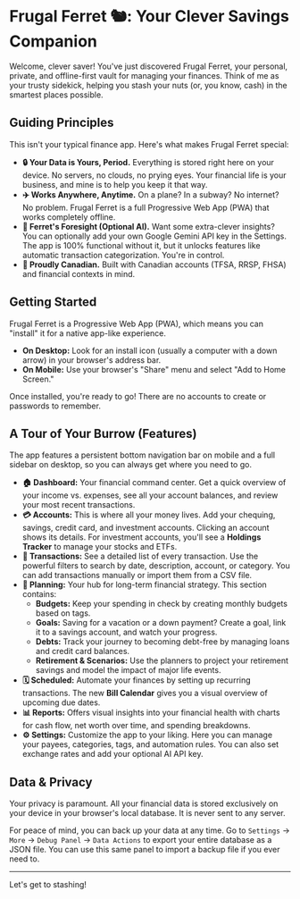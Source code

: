 # Frugal Ferret 🐿️: Your Clever Savings Companion

Welcome, clever saver! You've just discovered Frugal Ferret, your personal, private, and offline-first vault for managing your finances. Think of me as your trusty sidekick, helping you stash your nuts (or, you know, cash) in the smartest places possible.

## Guiding Principles

This isn't your typical finance app. Here's what makes Frugal Ferret special:

*   **🔒 Your Data is Yours, Period.** Everything is stored right here on your device. No servers, no clouds, no prying eyes. Your financial life is your business, and mine is to help you keep it that way.
*   **✈️ Works Anywhere, Anytime.** On a plane? In a subway? No internet? No problem. Frugal Ferret is a full Progressive Web App (PWA) that works completely offline.
*   **🤖 Ferret's Foresight (Optional AI).** Want some extra-clever insights? You can optionally add your own Google Gemini API key in the Settings. The app is 100% functional without it, but it unlocks features like automatic transaction categorization. You're in control.
*   **🍁 Proudly Canadian.** Built with Canadian accounts (TFSA, RRSP, FHSA) and financial contexts in mind.

## Getting Started

Frugal Ferret is a Progressive Web App (PWA), which means you can "install" it for a native app-like experience.

*   **On Desktop:** Look for an install icon (usually a computer with a down arrow) in your browser's address bar.
*   **On Mobile:** Use your browser's "Share" menu and select "Add to Home Screen."

Once installed, you're ready to go! There are no accounts to create or passwords to remember.

## A Tour of Your Burrow (Features)

The app features a persistent bottom navigation bar on mobile and a full sidebar on desktop, so you can always get where you need to go.

*   **🏠 Dashboard:** Your financial command center. Get a quick overview of your income vs. expenses, see all your account balances, and review your most recent transactions.
*   **💳 Accounts:** This is where all your money lives. Add your chequing, savings, credit card, and investment accounts. Clicking an account shows its details. For investment accounts, you'll see a **Holdings Tracker** to manage your stocks and ETFs.
*   **🧾 Transactions:** See a detailed list of every transaction. Use the powerful filters to search by date, description, account, or category. You can add transactions manually or import them from a CSV file.
*   **🎯 Planning:** Your hub for long-term financial strategy. This section contains:
	*   **Budgets:** Keep your spending in check by creating monthly budgets based on tags.
	*   **Goals:** Saving for a vacation or a down payment? Create a goal, link it to a savings account, and watch your progress.
	*   **Debts:** Track your journey to becoming debt-free by managing loans and credit card balances.
	*   **Retirement & Scenarios:** Use the planners to project your retirement savings and model the impact of major life events.
*   **🗓️ Scheduled:** Automate your finances by setting up recurring transactions. The new **Bill Calendar** gives you a visual overview of upcoming due dates.
*   **📊 Reports:** Offers visual insights into your financial health with charts for cash flow, net worth over time, and spending breakdowns.
*   **⚙️ Settings:** Customize the app to your liking. Here you can manage your payees, categories, tags, and automation rules. You can also set exchange rates and add your optional AI API key.

## Data & Privacy

Your privacy is paramount. All your financial data is stored exclusively on your device in your browser's local database. It is never sent to any server.

For peace of mind, you can back up your data at any time. Go to `Settings` -> `More` -> `Debug Panel` -> `Data Actions` to export your entire database as a JSON file. You can use this same panel to import a backup file if you ever need to.

---

Let's get to stashing!
